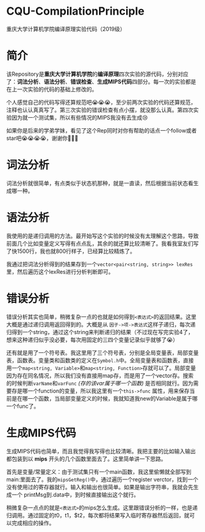 # CQU-CompilationPrinciple
重庆大学计算机学院编译原理实验代码（2019级）

# 简介
该Repository是**重庆大学计算机学院**的**编译原理**四次实验的源代码，分别对应了：**词法分析**、**语法分析**、**错误检查**、**生成MIPS代码**四部分。每一次的实验都是在上一次实验的代码的基础上修改的。

个人感觉自己的代码写得还算规范吧😭😭😭，至少前两次实验的代码还算规范，注释也认认真真写了。第三次实验的错误检查有点小摆，就没那么认真。第四次实验因为就一个测试集，所以有些情况的MIPS我没有去生成😢

如果你是后来的学弟学妹，看见了这个Rep同时对你有帮助的话点一个follow或者star吧😭😭😭😭，谢谢你🥰🥰🥰

# 词法分析
词法分析就很简单，有点类似于状态机那种，就是一直读，然后根据当前状态看生成哪一种。

# 语法分析
我使用的是递归调用的方法。最开始写这个实验的时候没有太理解这个思路，导致前面几个比如变量定义写得有点点乱，其余的就还算比较清晰了。我看我室友们写了快1500行，我也就800行样子，已经算比较精炼了。

我通过把词法分析得到的结果存到一个`vector<pair<string, string>> lexRes`里，然后遍历这个lexRes进行分析判断即可。

# 错误分析
错误分析其实也简单，稍微复杂一点的也就是如何得到`<表达式>`的返回结果。这里大概是通过递归调用返回得到的。大概是从 `因子->项->表达式`这样子递归，每次递归得到一个string，通过这个string来判断递归的结果（不过现在写完实验4了，想来这种递归似乎没必要，每次用固定的三四个变量记录似乎就够了😭）

还有就是用了一个符号表。我这里用了三个符号表，分别是全局变量表，局部变量表，函数表。变量类和函数类的定义在`Symbol.h`中。全局变量表和函数表，直接用一个`map<string, Variable>`和`map<string, Function>`存就可以了。局部变量因为存在同名情况，所以我们没有直接用map存，而是用了一个vector存。搜索的时候判断`varName`和`varFunc` *(存的该var属于哪一个函数)* 是否相同就行。因为需要存是哪一个function的变量，所以我这里有一个`this->func` 属性，用来保存当前是在哪一个函数，当局部变量定义的时候，我就知道我new的Variable是属于哪一个func了。

# 生成MIPS代码
生成MIPS代码也简单，而且我觉得我写得也比较清晰。我把主要的比如输入输出都包装到以 **mips** 开头的几个函数里面去了。这里简单讲一下思路。

首先是变量/常量定义：由于测试集只有一个main函数，我这里偷懒就全部写到main:里面去了。我的`mipsGetReg()`中，通过遍历一个register verctor，找到一个没有使用过的寄存器就行。输入和输出也很简单。如果是输出字符串，我就会先生成一个 printMsg到.data中，到时候直接输出这个就行。

稍微复杂一点点的就是`<表达式>`的mips怎么生成。这里跟错误分析的一样，也是递归调用。通过固定的$t0，$t1，$t2，每次都将结果写入临时寄存器然后返回，就可以完成相应的操作。
